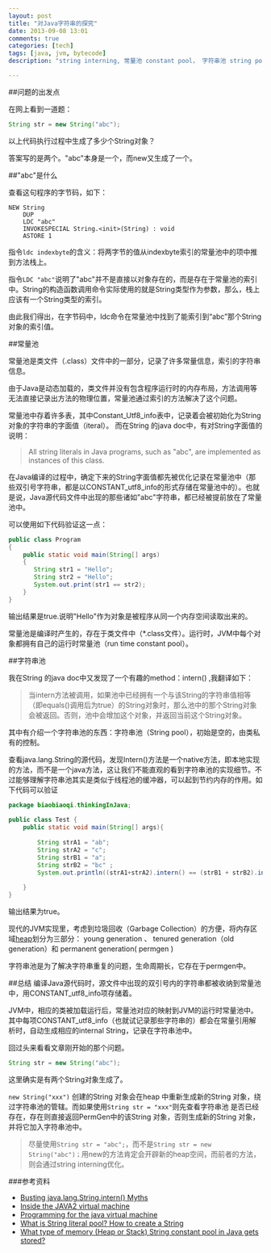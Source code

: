 ```yaml
---
layout: post
title: "对Java字符串的探究"
date: 2013-09-08 13:01
comments: true
categories: [tech]
tags: [java, jvm, bytecode]
description: "string interning, 常量池 constant pool， 字符串池 string pool"

---
```



##问题的出发点

在网上看到一道题：

```java
String str = new String("abc");  
```

以上代码执行过程中生成了多少个String对象？

答案写的是两个。"abc"本身是一个，而new又生成了一个。


##"abc"是什么

查看这句程序的字节码，如下：
```
NEW String  
    DUP  
    LDC "abc"  
    INVOKESPECIAL String.<init>(String) : void  
    ASTORE 1   
```
指令`ldc indexbyte`的含义：将两字节的值从indexbyte索引的常量池中的项中推到方法栈上。

指令`LDC "abc"`说明了"abc"并不是直接以对象存在的，而是存在于常量池的索引中。String的构造函数调用命令实际使用的就是String类型作为参数，那么，栈上应该有一个String类型的索引。

由此我们得出，在字节码中，ldc命令在常量池中找到了能索引到“abc”那个String对象的索引值。

##常量池

常量池是类文件（.class）文件中的一部分，记录了许多常量信息，索引的字符串信息。

由于Java是动态加载的，类文件并没有包含程序运行时的内存布局，方法调用等无法直接记录出方法的物理位置，常量池通过索引的方法解决了这个问题。
<!--more-->
常量池中存着许多表，其中Constant_Utf8_info表中，记录着会被初始化为String对象的字符串的字面值（iteral）。
而在String 的java doc中，有对String字面值的说明：

> All string literals in Java programs, such as "abc", are implemented as instances of this class.

在Java编译的过程中，确定下来的String字面值都先被优化记录在常量池中（那些双引号字符串，都是以CONSTANT_utf8_info的形式存储在常量池中的）。也就是说，Java源代码文件中出现的那些诸如"abc"字符串，都已经被提前放在了常量池中。

可以使用如下代码验证这一点：

```java
public class Program  
{  
    public static void main(String[] args)  
    {  
       String str1 = "Hello";    
       String str2 = "Hello";   
       System.out.print(str1 == str2);  
    }  
}  
```

输出结果是true.说明"Hello"作为对象是被程序从同一个内存空间读取出来的。


常量池是编译时产生的，存在于类文件中（\*.class文件）。运行时，JVM中每个对象都拥有自己的运行时常量池（run time constant pool）。


##字符串池


我在String 的java doc中又发现了一个有趣的method：intern() ,我翻译如下：

> 当intern方法被调用，如果池中已经拥有一个与该String的字符串值相等（即equals()调用后为true）的String对象时，那么池中的那个String对象会被返回。否则，池中会增加这个对象，并返回当前这个String对象。

其中有介绍一个字符串池的东西：字符串池（String pool），初始是空的，由类私有的控制。

查看java.lang.String的源代码，发现Intern()方法是一个native方法，即本地实现的方法，而不是一个java方法，这让我们不能直观的看到字符串池的实现细节。不过能够理解字符串池其实是类似于线程池的缓冲器，可以起到节约内存的作用。如下代码可以验证

```java
package biaobiaoqi.thinkingInJava;  
  
public class Test {  
    public static void main(String[] args){  
          
        String strA1 = "ab";  
        String strA2 = "c";  
        String strB1 = "a";  
        String strB2 = "bc" ;  
        System.out.println((strA1+strA2).intern() == (strB1 + strB2).intern());  
          
    }  
}
```
输出结果为true。


现代的JVM实现里，考虑到垃圾回收（Garbage Collection）的方便，将内存区域[heap](http://en.wikipedia.org/wiki/Java_Virtual_Machine#Heap)划分为三部分： young generation 、 tenured generation（old generation）和 permanent generation( permgen )

字符串池是为了解决字符串重复的问题，生命周期长，它存在于permgen中。


##总结
编译Java源代码时，源文件中出现的双引号内的字符串都被收纳到常量池中，用CONSTANT_utf8_info项存储着。

JVM中，相应的类被加载运行后，常量池对应的映射到JVM的运行时常量池中。其中每项CONSTANT_utf8_info（也就试记录那些字符串的）都会在常量引用解析时，自动生成相应的internal String，记录在字符串池中。



回过头来看看文章刚开始的那个问题。

```java
String str = new String("abc");
```
这里确实是有两个String对象生成了。

`new String("xxx")` 创建的String 对象会在heap 中重新生成新的String 对象，绕过字符串池的管辖。而如果使用`String str = "xxx"`则先查看字符串池 是否已经存在，存在则直接返回PermGen中的该String 对象，否则生成新的String 对象，并将它加入字符串池中。

> 尽量使用`String str = "abc";`，而不是`String str = new String("abc")；`用new的方法肯定会开辟新的heap空间，而前者的方法，则会通过string interning优化。


###参考资料


* [Busting java.lang.String.intern() Myths](http://www.codeinstructions.com/2009/01/busting-javalangstringintern-myths.html)
* [Inside the JAVA2 virtual machine](http://book.douban.com/subject/1788390/)
* [Programming for the java virtual machine](http://book.douban.com/subject/1610251/)
* [What is String literal pool? How to create a String](http://www.xyzws.com/Javafaq/what-is-string-literal-pool/3)
* [What type of memory (Heap or Stack) String constant pool in Java gets stored?](http://stackoverflow.com/questions/4918399/what-type-of-memory-heap-or-stack-string-constant-pool-in-java-gets-stored)
